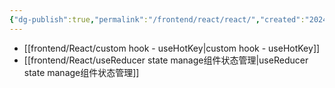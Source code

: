 ```yaml
---
{"dg-publish":true,"permalink":"/frontend/react/react/","created":"2024-01-25T13:26:26.000+08:00","updated":"2024-01-25T13:26:26.000+08:00"}
---
```



+ [[frontend/React/custom hook - useHotKey\|custom hook - useHotKey]]
+ [[frontend/React/useReducer state manage组件状态管理\|useReducer state manage组件状态管理]]
